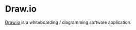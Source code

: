 # Draw.io

[Draw.io](https://www.drawio.com) is a whiteboarding / diagramming software application.
